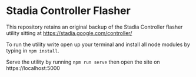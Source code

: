 # Stadia Controller Flasher

This repository retains an original backup of the Stadia Controller flasher utility sitting at https://stadia.google.com/controller/

To run the utility write open up your terminal and install all node modules by typing in `npm install`.

Serve the utility by running `npm run serve` then open the site on https://localhost:5000
